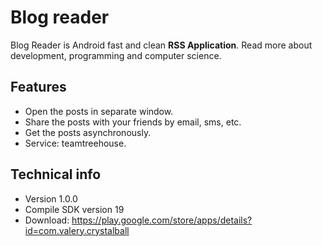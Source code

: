 # Blog reader

Blog Reader is Android fast and clean **RSS Application**. Read more about development, programming and computer science.

## Features

- Open the posts in separate window.
- Share the posts with your friends by email, sms, etc.
- Get the posts asynchronously.
- Service: teamtreehouse.

## Technical info

- Version 1.0.0
- Compile SDK version 19
- Download: https://play.google.com/store/apps/details?id=com.valery.crystalball
